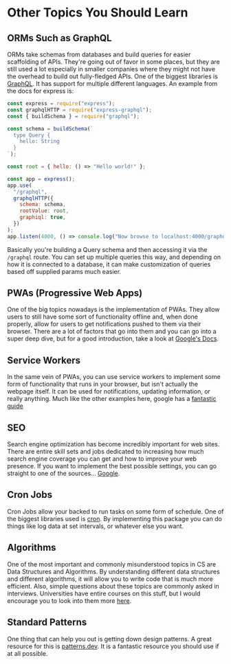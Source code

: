 # Other Topics You Should Learn

## ORMs Such as GraphQL

ORMs take schemas from databases and build queries for easier scaffolding of APIs. They're going out of favor in some places, but they are still used a lot especially in smaller companies where they might not have the overhead to build out fully-fledged APIs. One of the biggest libraries is [GraphQL](https://graphql.org/code/#javascript). It has support for multiple different languages. An example from the docs for express is:

```javascript
const express = require("express");
const graphqlHTTP = require("express-graphql");
const { buildSchema } = require("graphql");

const schema = buildSchema(`
  type Query {
    hello: String
  }
`);

const root = { hello: () => "Hello world!" };

const app = express();
app.use(
  "/graphql",
  graphqlHTTP({
    schema: schema,
    rootValue: root,
    graphiql: true,
  })
);
app.listen(4000, () => console.log("Now browse to localhost:4000/graphql"));
```

Basically you're building a Query schema and then accessing it via the `/graphql` route. You can set up multiple queries this way, and depending on how it is connected to a database, it can make customization of queries based off supplied params much easier.

## PWAs (Progressive Web Apps)

One of the big topics nowadays is the implementation of PWAs. They allow users to still have some sort of functionality offline and, when done properly, allow for users to get notifications pushed to them via their browser. There are a lot of factors that go into them and you can go into a super deep dive, but for a good introduction, take a look at [Google's Docs](https://web.dev/progressive-web-apps/).

## Service Workers

In the same vein of PWAs, you can use service workers to implement some form of functionality that runs in your browser, but isn't actually the webpage itself. It can be used for notifications, updating information, or really anything. Much like the other examples here, google has a [fantastic guide](https://developer.chrome.com/docs/workbox/service-worker-overview/)

## SEO

Search engine optimization has become incredibly important for web sites. There are entire skill sets and jobs dedicated to increasing how much search engine coverage you can get and how to improve your web presence. If you want to implement the best possible settings, you can go straight to one of the sources... [Google](https://developers.google.com/search/docs/beginner/seo-starter-guide?hl=en&visit_id=637908297184991114-3532700250&rd=1).

## Cron Jobs

Cron Jobs allow your backed to run tasks on some form of schedule. One of the biggest libraries used is [cron](https://www.npmjs.com/package/cron). By implementing this package you can do things like log data at set intervals, or whatever else you want.

## Algorithms

One of the most important and commonly misunderstood topics in CS are Data Structures and Algorithms. By understanding different data structures and different algorithms, it will allow you to write code that is much more efficient. Also, simple questions about these topics are commonly asked in interviews. Universities have entire courses on this stuff, but I would encourage you to look into them more [here](https://www.w3schools.com/dsa/dsa_intro.php).

## Standard Patterns

One thing that can help you out is getting down design patterns. A great resource for this is [patterns.dev](https://www.patterns.dev). It is a fantastic resource you should use if at all possible.

